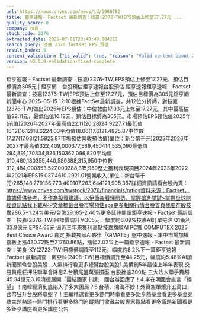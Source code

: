 ```yaml
---
url: https://news.cnyes.com/news/id/5980782
title: 鉅亨速報- Factset 最新調查：技嘉(2376-TW)EPS預估上修至17.27元 ...
quality_score: 8
company: 技嘉
stock_code: 2376
extracted_date: 2025-07-01T23:40:48.084212
search_query: 技嘉 2376 factset EPS 預估
result_index: 5
content_validation: {"is_valid": true, "reason": "Valid content about 2376"}
version: v3.5.0-validation-fixed-complete
---
```


鉅亨速報 - Factset 最新調查：技嘉(2376-TW)EPS預估上修至17.27元，預估目標價為305元 | 鉅亨網 - 台股預估‌‌鉅亨速報台股預估 鉅亨速報鉅亨速報 - Factset 最新調查：技嘉(2376-TW)EPS預估上修至17.27元，預估目標價為305元鉅亨網新聞中心 2025-05-15 12:10‌根據FactSet最新調查，共12位分析師，對技嘉(2376-TW)做出2025年EPS預估：中位數由17.03元上修至17.27元，其中最高估值22.11元，最低估值16.12元，預估目標價為305元。市場預估EPS預估值2025年(前值)2026年2027年最高值22.11(20.28)24.9227.71最低值16.12(16.12)18.6224.03平均值18.06(17.6)21.4825.87中位數17.27(17.03)21.5925.87市場預估營收‌預估值(單位：新台幣千元)2025年2026年2027年最高值322,409,000377,569,450414,535,090最低值294,891,170334,826,150362,096,820平均值310,460,180355,440,580388,315,950中位數312,484,000353,527,000388,315,950歷史獲利表現項目2024年2023年2022年2021年EPS15.037.4610.2921.01營業收入(單位：新台幣千元)265,148,779136,773,409107,263,644121,905,357詳細資訊請看台股內頁：https://www.cnyes.com/twstock/2376/financials/ratios資料來源：Factset，數據僅供參考，不作為投資建議。以伊衝突看懂局勢，掌握搶進關鍵>掌握全球財經資訊點我下載APP文章標籤台股市場預估eps更多相關行情台股首頁我要存股技嘉286.5+1.24%美元/台幣29.185-2.40%更多延伸閱讀鉅亨速報 - Factset 最新調查：技嘉(2376-TW)目標價調升至305元，幅度約6.09%技嘉AI訂單挹注 Q1獲利33.9億元 EPS4.65元 逼近三年來獲利高點技嘉旗艦AI PC獲 COMPUTEX 2025 Best Choice Award 肯定 搭載獨家AI夥伴「GiMATE」盤中速報 - 集中市場加權指數上漲430.72點至21760.86點，漲幅2.02%‌上一篇鉅亨速報 - Factset 最新調查：美食-KY(2723-TW)目標價調降至112元，幅度約8.2%下一篇鉅亨速報 - Factset 最新調查：南亞科(2408-TW)目標價調升至44.25元，幅度約5.48%‌‌AI讀新聞頭條台股美股...人氣排行看更多總覽台股美股1.美債創5年最佳上半年表現 交易員瘋狂押注聯準會降息2.台積尾盤萬張摜壓 台股挫逾300點 三大法人聯手賣超45.34億元3.賴清德展開「團結國家十講」 國台辦回應了！4.李在明國會直言「絕望」！南韓經濟到底陷入了多大困局？5.台積、鴻海不妙！外資空單爆升五萬口，台幣狂升台股將崩盤？！‌主編精選看更多‌熱門時事看更多‌‌‌‌‌‌‌‌‌‌‌‌‌‌‌‌‌鉅亨熱基金看更多基金亮點主題熱議‌‌‌‌--‌‌‌‌熱門排行看更多熱門追蹤熱門收藏‌‌‌‌‌‌‌‌‌台股專家觀點看更多議題新聞看更多鉅亨講座看更多講座公告‌‌‌‌‌‌‌‌